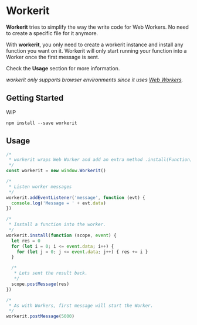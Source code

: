 # Workerit
**Workerit** tries to simplify the way the write code for Web Workers. No need to create a specific file for it anymore. 

With **workerit**, you only need to create a workerit instance and install any function you want on it.
Workerit will only start running your function into a Worker once the first message is sent.

Check the **Usage** section for more information.


_workerit only supports browser environments since it uses [Web Workers](https://developer.mozilla.org/en-US/docs/Web/API/Web_Workers_API/Using_web_workers)._

## Getting Started

WIP

```
npm install --save workerit
```

## Usage

```js
/*
 * workerit wraps Web Worker and add an extra method .install(Function).
 */
const workerit = new window.Workerit()

/*
 * Listen worker messages
 */
workerit.addEventListener('message', function (evt) {
  console.log('Message = ' + evt.data)
})

/*
 * Install a function into the worker.
 */
workerit.install(function (scope, event) {
  let res = 0
  for (let i = 0; i <= event.data; i++) {
    for (let j = 0; j <= event.data; j++) { res += i }
  }

  /*
   * Lets sent the result back.
   */
  scope.postMessage(res)
})

/*
 * As with Workers, first message will start the Worker.
 */
workerit.postMessage(5000)

```

